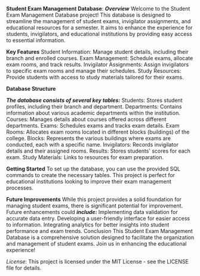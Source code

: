 **Student Exam Management Database**:
_**Overview**_
Welcome to the Student Exam Management Database project! This database is designed to streamline the management of student exams, invigilator assignments, and educational resources for a semester. It aims to enhance the experience for students, invigilators, and educational institutions by providing easy access to essential information.

**Key Features**
Student Information: Manage student details, including their branch and enrolled courses.
Exam Management: Schedule exams, allocate exam rooms, and track results.
Invigilator Assignments: Assign invigilators to specific exam rooms and manage their schedules.
Study Resources: Provide students with access to study materials tailored for their exams.

**Database Structure**

**_The database consists of several key tables:_**
Students:        Stores student profiles, including their branch and department.
Departments:     Contains information about various academic departments within the institution.
Courses:         Manages details about courses offered across different departments.
Exams:           Schedules exams and tracks exam details.
Exam Rooms:      Allocates exam rooms located in different blocks (buildings) of the college.
Blocks:          Represents the various buildings where exams are conducted, each with a specific name.
Invigilators:    Records invigilator details and their assigned rooms.
Results:         Stores students' scores for each exam.
Study Materials: Links to resources for exam preparation.

**Getting Started**
To set up the database, you can use the provided SQL commands to create the necessary tables. This project is perfect for educational institutions looking to improve their exam management processes.

**Future Improvements**
While this project provides a solid foundation for managing student exams, there is significant potential for improvement. Future enhancements could **_include:_**
Implementing data validation for accurate data entry.
Developing a user-friendly interface for easier access to information.
Integrating analytics for better insights into student performance and exam trends.
Conclusion
This Student Exam Management Database is a comprehensive solution designed to facilitate the organization and management of student exams. Join us in enhancing the educational experience!

_License_:
This project is licensed under the MIT License - see the LICENSE file for details.
